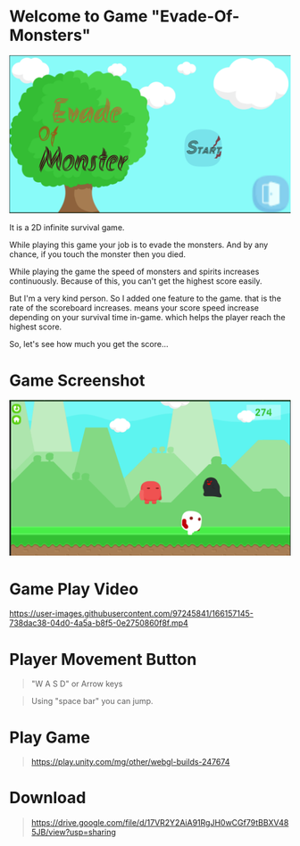 # Welcome to Game "Evade-Of-Monsters"

![Game Image](https://github.com/Enjoy0099/Evade-Of-Monsters/blob/9a062767bcf088703f39851caf0d6cb0ac22e44c/Raw%20Image/Menu.png)


It is a 2D infinite survival game.

While playing this game your job is to evade the monsters.
And by any chance, if you touch the monster then you died.

While playing the game the speed of monsters and spirits increases continuously. Because of this, you can't get the highest score easily.

But I'm a very kind person. So I added one feature to the game. that is the rate of the scoreboard increases. means your score speed increase depending on your survival time in-game. which helps the player reach the highest score.

So, let's see how much you get the score...

# Game Screenshot

![Game Image](https://github.com/Enjoy0099/Evade-Of-Monsters/blob/9a062767bcf088703f39851caf0d6cb0ac22e44c/Raw%20Image/GamePlay.png)

# Game Play Video

https://user-images.githubusercontent.com/97245841/166157145-738dac38-04d0-4a5a-b8f5-0e2750860f8f.mp4


# Player Movement Button

> "W A S D" or Arrow keys

> Using "space bar" you can jump.

# Play Game

> https://play.unity.com/mg/other/webgl-builds-247674

# Download

> https://drive.google.com/file/d/17VR2Y2AiA91RgJH0wCGf79tBBXV485JB/view?usp=sharing

